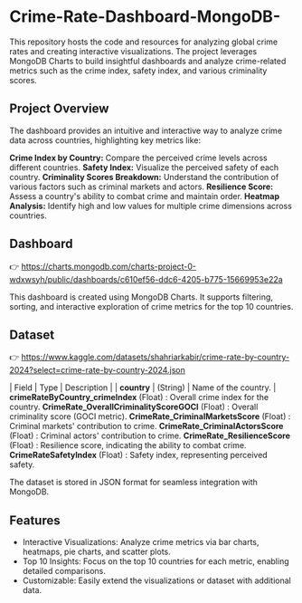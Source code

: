 # Crime-Rate-Dashboard-MongoDB-

This repository hosts the code and resources for analyzing global crime rates and creating interactive visualizations. The project leverages MongoDB Charts to build insightful dashboards and analyze crime-related metrics such as the crime index, safety index, and various criminality scores.

## Project Overview
The dashboard provides an intuitive and interactive way to analyze crime data across countries, highlighting key metrics like:

**Crime Index by Country:** Compare the perceived crime levels across different countries.
**Safety Index:** Visualize the perceived safety of each country.
**Criminality Scores Breakdown:** Understand the contribution of various factors such as criminal markets and actors.
**Resilience Score:** Assess a country's ability to combat crime and maintain order.
**Heatmap Analysis:** Identify high and low values for multiple crime dimensions across countries.

## Dashboard
👉 https://charts.mongodb.com/charts-project-0-wdxwsyh/public/dashboards/c610ef56-ddc6-4205-b775-15669953e22a

This dashboard is created using MongoDB Charts. It supports filtering, sorting, and interactive exploration of crime metrics for the top 10 countries.

## Dataset
👉 https://www.kaggle.com/datasets/shahriarkabir/crime-rate-by-country-2024?select=crime-rate-by-country-2024.json

|  Field          |  Type          |  Description          |
|  **country**          |  (String)          |  Name of the country.          |
**crimeRateByCountry_crimeIndex**	(Float)	: Overall crime index for the country.
**CrimeRate_OverallCriminalityScoreGOCI**	(Float)	: Overall criminality score (GOCI metric).
**CrimeRate_CriminalMarketsScore**	(Float)	: Criminal markets' contribution to crime.
**CrimeRate_CriminalActorsScore**	(Float)	: Criminal actors' contribution to crime.
**CrimeRate_ResilienceScore**	(Float)	: Resilience score, indicating the ability to combat crime.
**CrimeRateSafetyIndex**	(Float)	: Safety index, representing perceived safety.

The dataset is stored in JSON format for seamless integration with MongoDB.

## Features
* Interactive Visualizations: Analyze crime metrics via bar charts, heatmaps, pie charts, and scatter plots.
* Top 10 Insights: Focus on the top 10 countries for each metric, enabling detailed comparisons.
* Customizable: Easily extend the visualizations or dataset with additional data.
